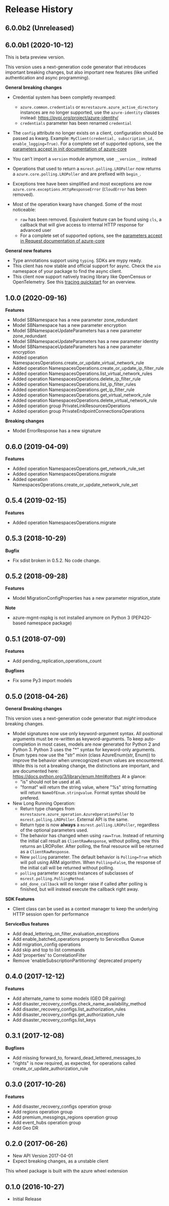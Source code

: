 # Release History

## 6.0.0b2 (Unreleased)


## 6.0.0b1 (2020-10-12)

This is beta preview version.

This version uses a next-generation code generator that introduces important breaking changes, but also important new features (like unified authentication and async programming).

**General breaking changes**

- Credential system has been completly revamped:

  - `azure.common.credentials` or `msrestazure.azure_active_directory` instances are no longer supported, use the `azure-identity` classes instead: https://pypi.org/project/azure-identity/
  - `credentials` parameter has been renamed `credential`

- The `config` attribute no longer exists on a client, configuration should be passed as kwarg. Example: `MyClient(credential, subscription_id, enable_logging=True)`. For a complete set of
  supported options, see the [parameters accept in init documentation of azure-core](https://github.com/Azure/azure-sdk-for-python/blob/master/sdk/core/azure-core/CLIENT_LIBRARY_DEVELOPER.md#available-policies)
- You can't import a `version` module anymore, use `__version__` instead
- Operations that used to return a `msrest.polling.LROPoller` now returns a `azure.core.polling.LROPoller` and are prefixed with `begin_`.
- Exceptions tree have been simplified and most exceptions are now `azure.core.exceptions.HttpResponseError` (`CloudError` has been removed).
- Most of the operation kwarg have changed. Some of the most noticeable:

  - `raw` has been removed. Equivalent feature can be found using `cls`, a callback that will give access to internal HTTP response for advanced user
  - For a complete set of
  supported options, see the [parameters accept in Request documentation of azure-core](https://github.com/Azure/azure-sdk-for-python/blob/master/sdk/core/azure-core/CLIENT_LIBRARY_DEVELOPER.md#available-policies)

**General new features**

- Type annotations support using `typing`. SDKs are mypy ready.
- This client has now stable and official support for async. Check the `aio` namespace of your package to find the async client.
- This client now support natively tracing library like OpenCensus or OpenTelemetry. See this [tracing quickstart](https://github.com/Azure/azure-sdk-for-python/tree/master/sdk/core/azure-core-tracing-opentelemetry) for an overview.

## 1.0.0 (2020-09-16)

**Features**

  - Model SBNamespace has a new parameter zone_redundant
  - Model SBNamespace has a new parameter encryption
  - Model SBNamespaceUpdateParameters has a new parameter zone_redundant
  - Model SBNamespaceUpdateParameters has a new parameter identity
  - Model SBNamespaceUpdateParameters has a new parameter encryption
  - Added operation NamespacesOperations.create_or_update_virtual_network_rule
  - Added operation NamespacesOperations.create_or_update_ip_filter_rule
  - Added operation NamespacesOperations.list_virtual_network_rules
  - Added operation NamespacesOperations.delete_ip_filter_rule
  - Added operation NamespacesOperations.list_ip_filter_rules
  - Added operation NamespacesOperations.get_ip_filter_rule
  - Added operation NamespacesOperations.get_virtual_network_rule
  - Added operation NamespacesOperations.delete_virtual_network_rule
  - Added operation group PrivateLinkResourcesOperations
  - Added operation group PrivateEndpointConnectionsOperations

**Breaking changes**

  - Model ErrorResponse has a new signature

## 0.6.0 (2019-04-09)

**Features**

  - Added operation NamespacesOperations.get_network_rule_set
  - Added operation NamespacesOperations.migrate
  - Added operation
    NamespacesOperations.create_or_update_network_rule_set

## 0.5.4 (2019-02-15)

**Features**

  - Added operation NamespacesOperations.migrate

## 0.5.3 (2018-10-29)

**Bugfix**

  - Fix sdist broken in 0.5.2. No code change.

## 0.5.2 (2018-09-28)

**Features**

  - Model MigrationConfigProperties has a new parameter migration_state

**Note**

  - azure-mgmt-nspkg is not installed anymore on Python 3 (PEP420-based
    namespace package)

## 0.5.1 (2018-07-09)

**Features**

  - Add pending_replication_operations_count

**Bugfixes**

  - Fix some Py3 import models

## 0.5.0 (2018-04-26)

**General Breaking changes**

This version uses a next-generation code generator that *might*
introduce breaking changes.

  - Model signatures now use only keyword-argument syntax. All
    positional arguments must be re-written as keyword-arguments. To
    keep auto-completion in most cases, models are now generated for
    Python 2 and Python 3. Python 3 uses the "*" syntax for
    keyword-only arguments.
  - Enum types now use the "str" mixin (class AzureEnum(str, Enum)) to
    improve the behavior when unrecognized enum values are encountered.
    While this is not a breaking change, the distinctions are important,
    and are documented here:
    <https://docs.python.org/3/library/enum.html#others> At a glance:
      - "is" should not be used at all.
      - "format" will return the string value, where "%s" string
        formatting will return `NameOfEnum.stringvalue`. Format syntax
        should be prefered.
  - New Long Running Operation:
      - Return type changes from
        `msrestazure.azure_operation.AzureOperationPoller` to
        `msrest.polling.LROPoller`. External API is the same.
      - Return type is now **always** a `msrest.polling.LROPoller`,
        regardless of the optional parameters used.
      - The behavior has changed when using `raw=True`. Instead of
        returning the initial call result as `ClientRawResponse`,
        without polling, now this returns an LROPoller. After polling,
        the final resource will be returned as a `ClientRawResponse`.
      - New `polling` parameter. The default behavior is
        `Polling=True` which will poll using ARM algorithm. When
        `Polling=False`, the response of the initial call will be
        returned without polling.
      - `polling` parameter accepts instances of subclasses of
        `msrest.polling.PollingMethod`.
      - `add_done_callback` will no longer raise if called after
        polling is finished, but will instead execute the callback right
        away.

**SDK Features**

  - Client class can be used as a context manager to keep the underlying
    HTTP session open for performance

**ServiceBus features**

  - Add dead_lettering_on_filter_evaluation_exceptions
  - Add enable_batched_operations property to ServiceBus Queue
  - Add migration_config operations
  - Add skip and top to list commands
  - Add 'properties' to CorrelationFilter
  - Remove 'enableSubscriptionPartitioning' deprecated property

## 0.4.0 (2017-12-12)

**Features**

  - Add alternate_name to some models (GEO DR pairing)
  - Add disaster_recovery_configs.check_name_availability_method
  - Add disaster_recovery_configs.list_authorization_rules
  - Add disaster_recovery_configs.get_authorization_rule
  - Add disaster_recovery_configs.list_keys

## 0.3.1 (2017-12-08)

**Bugfixes**

  - Add missing forward_to, forward_dead_lettered_messages_to
  - "rights" is now required, as expected, for operations called
    create_or_update_authorization_rule

## 0.3.0 (2017-10-26)

**Features**

  - Add disaster_recovery_configs operation group
  - Add regions operation group
  - Add premium_messgings_regions operation group
  - Add event_hubs operation group
  - Add Geo DR

## 0.2.0 (2017-06-26)

  - New API Version 2017-04-01
  - Expect breaking changes, as a unstable client

This wheel package is built with the azure wheel extension

## 0.1.0 (2016-10-27)

  - Initial Release

